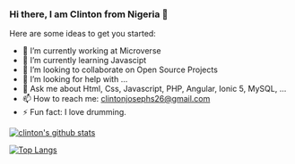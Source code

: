 ### Hi there, I am Clinton from Nigeria 👋

Here are some ideas to get you started:

- 🔭 I’m currently working at Microverse
- 🌱 I’m currently learning Javascipt
- 👯 I’m looking to collaborate on Open Source Projects
- 🤔 I’m looking for help with ...
- 💬 Ask me about Html, Css, Javascript, PHP, Angular, Ionic 5, MySQL, ...
- 📫 How to reach me: clintonjosephs26@gmail.com
- ⚡ Fun fact: I love drumming.

[![clinton's github stats](https://github-readme-stats.vercel.app/api?username=clintonjosephs&show_icons=true&theme=radical)](https://github.com/clintonjosephs/github-readme-stats)





[![Top Langs](https://github-readme-stats.vercel.app/api/top-langs/?username=clintonjosephs&show_icons=true&theme=radical&layout=compact)](https://github.com/clintonjosephs/github-readme-stats)

